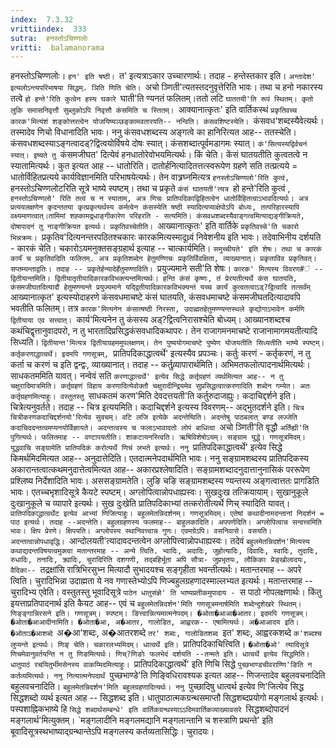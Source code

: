 ```yaml
---
index:  7.3.32
vrittiindex:  333
sutra:  हनस्तोऽचिण्णलोः
vritti:  balamanorama 
---
```


हनस्तोऽचिण्णलोः। `हन' इति षष्ठी। `त' इत्यत्राऽकार उच्चारणार्थः। तदाह - हन्तेस्तकार इति। `अन्तादेश' इत्यलोऽन्त्यपरिभाषया सिद्धम्. ञिति णिति चेति। `अचो ञ्णिती'त्यतस्तदनुवृत्तेरिति भावः। तथा च हनो नकारस्य तत्वे `हो हन्ते'रिति कुत्वेन हस्य घकारे `घाती'ति ण्यनतं फलितम्।ततो लटि `घाततयी'ति रूपं स्थितम्। कृतो लुकि समासनिवृत्तौ सुब्लुकोऽपि निवृत्तौ कंसमिति च स्तितम्। `आक्यानात्कृतः' इति वार्तिकस्थं `प्रकृतिवच्च कारक'मित्यंशं शङ्कोत्तरत्वेन योजयिष्यञ्छङ्कामवतारयति-- नन्विति। कंसवशिष्टस्येति। `कंसवध'शब्दस्यैवेत्यर्थः। तस्मादेव णिचो विधानादिति भावः। ननु कंसवधशब्दस्य अङ्गत्वे का हानिरित्यत आह-- ततस्चेति। कंसवधशब्दस्याऽङ्गत्वादड्?द्वित्वयोर्विषये दोषः स्यात्। कंसशब्दात्पूर्वमडागमः स्यात्। `कं'सित्यस्यद्विर्वचनं स्यात्। इष्यते तु `कंसमजीघत' दित्येवं हनधातोरेवोभयमित्यर्थः। किं चेति। केंसं घातयतीति कुत्वतत्वे न स्यातामित्यर्थः। कुत इत्यत आह -- धातोरिति। दातोर्हनित्यादितत्तत्स्वरूपेण ग्रहणे सति तत्प्रत्यये = धातोर्विहितप्रत्यये कार्यविज्ञानमिति परिभाषयेत्यर्थः। तेन वात्र्रघ्नमित्यत्र `हनस्तोऽचिण्णलो'रिति कुत्वं, `हनस्तोऽचिण्णलोटरिति सूत्रे भाष्ये स्पष्टम्। तथा च प्रकृते `कंसं घातयती'त्यत्र `हो हन्ते'रिति कुत्वं , `हनस्तोऽचिण्णलो' रिति तत्वं च न स्याताम्, अत्र णिचः प्रातिपदिकाद्विहितत्वेन धातोर्विहितत्वाऽभावदित्यर्थः। अत्र प्रत्ययलक्षणेन कृदन्ततया कृत्प्रकृत्यर्थस्य कर्मत्वेन कंसस्येति षष्ठी स्यादित्यप्याक्षेपोऽपि बोध्यः, तत्परिहारस्यापि वक्ष्यमाणत्वात्।तामिमां शह्कामद्र्धाङ्गीकारेण परिहरति - सत्यमिति। कंसवधशब्दस्यैवाङ्गत्वमित्याद्यङ्गीक्रियते, दोषापादनं तु नाङ्गीक्रियत इत्यर्थः। प्रकृतिवच्चेतीति। `आख्यानात्कृतः' इति वार्तिके `प्रकृतिवच्चे'ति चकारो भिन्नक्रमः। `प्रकृतिव'दित्यनन्तरपठितश्चकारः कारकमित्यस्मादूध्र्वं निवेशनीय इति भावः। तदेवाभिनीय दर्शयति - कारकं चेति। चकारोऽयमनुक्तसङ्ग्रहार्थ इत्याह -- चात्कार्यमिति। `समुच्चीयते' इति शेषः। तथा च कारकं कार्यं च प्रकृतिवदिति फलितम्. अत्र प्रकृतिशब्देन हेतुमण्णिचः प्रकृतिर्विवक्षिता, व्याख्यानात्। प्रकृताविव प्रकृतिवत्। सप्तम्यन्ताद्वतिः। तदाह -- प्रकृतेर्हन्यादेर्हेतुमण्णाविति। `प्रयुज्यमाने सती'ति शेषः। `कारक' मित्यस्य विवरण#ं -- द्वितीयान्तमिति। द्वितीयातृतीयादिकारकविभक्त्यन्तमित्यर्थः। हन्ति कंसं कृष्णः, तं प्रेरयतीत्यर्थे कंस घातयति, कंसमजीघतदित्यादौ हेतुमण्ण्यन्ते प्रयुज्यमाने यद्द्वितीयादिकारकविभक्यन्तं यच्च कार्यं कुत्वतत्वाऽड्?द्वित्वादि तत्सर्वंम् `आख्यानात्कृत' इत्यस्योदाहरणे कंसवधमाचष्टे कंसं घातयति, कंसवधमाचष्टे कंसमजीघतदित्यादावपि भवतीति फलितम्। तत्र `कारक'मित्यनेन कंसात्षष्ठी निरस्ता, उदाह्मतहेतुमण्ण्यन्तस्थले कृद्योगाऽभावेन कर्मणि द्वितीयाया एव सत्त्वात्। `कार्य'मित्यनेन तु कंसस्य अड्?द्वित्वनिरासश्चेति बोध्यम्। आख्यानशब्दश्च कथंचिद्वृत्तानुवादपरो, न तु भारतादिप्रसिद्धकंसवधादिकथापरः। तेन राजागमनमाचष्टे राजानामागमयतीत्यादि सिध्यति। `द्वितीयान्त'मित्यत्र द्वितीयाग्रहममुपलक्षणम्। तेन पुष्ययोगमाचष्टे पुष्येण योजयतीति सिध्यतीति भाष्ये स्पष्टम्। कर्तृकरणाद्धात्वर्थे। इदमपि गणसूत्रम्, `प्रातिपदिकाद्धात्वर्थे' इत्यस्यैव प्रपञ्चः। कर्तुः करणं - कर्तृकरणं, न तु कर्ता च करणं च इति द्वन्द्वः, व्याख्यानात्। तदाह -- कर्तुव्र्यापारार्थमिति। अभिमतफलोत्पादनार्थमित्यर्थः। साधकतममिति यावत्। नन्वेवं सति `करणाद्धात्वर्थे' इत्येव सिद्धे कर्तृग्रहणं व्यर्थमित्यत आह-- न तु चक्षुरादिमात्रमिति। कर्तृग्रहणं विहाय करणादित्येवोक्तौ चक्षुरादीन्द्रियमेव सुप्रसिद्धत्वात्करणादिति शब्देन गम्येत। अतः कर्तृग्रहणमित्याहुः। वस्तुतस्तु `साधकतमं करण'मिति देवदत्तयती'ति कर्तुरुदाजह्युः। कदाचिद्दर्शने इति। चित्रेत्यनुवर्तते। तदाह -- चित्र इत्ययमिति। कदाचिद्दर्शने इत्यस्य विवरणम्-- अद्भुतदर्शने इति। `चित्र चित्रीकरणकदाचिद्दर्शनयो'रित्येव सुवचम्। वटि लजि इत्येके अदन्तेष्विति। अदन्तेषु पाठबलात् बण्ड लज्जेति कदाचिददन्तत्वमप्यनयोर्विज्ञायते। अदन्तत्वस्य च फलाऽभावादतो लोपं बाधित्वा `अचो ञ्णिती'ति वृद्धौ `अर्तिह्यी'ति पुगित्यर्थः। फलितमाह -- वण्टापयतीति। शाकटायनस्त्विति। ऋषिविशेषोऽयम्। सङ्ग्राम युद्धे। गणसूत्रमिदम्। युद्धवाचि सङ्ग्रामेति प्रातिपदिकं करोत्यर्थे णिचं लभते इत्यर्थः। ननु `प्रातिपदिकाद्धात्वर्थे' इत्येव सिद्धे किमर्थमिदमित्यत आह-- अनुदात्तेदिति। एतदात्मनेपदार्थमिति भावः। ननु सङ्ग्रामशब्दस्य प्रातिपदिकस्य अकारान्तत्वात्कथमनुदात्तेत्वमित्यत आह-- अकारप्रश्लेषादिति। सङ्ग्रामशब्दादनुदात्तानुनासिकं पररूपेण प्रश्लिष्य निर्देशादिति भावः। अससङ्ग्रामतेति। लुङि चङि सङ्ग्रामशब्दस्य ण्यन्तस्य अङ्गत्वात्ततः प्रागडिति भावः। एतच्चभृशादिसूत्रे कैयटे स्पष्टम्। अग्लोपित्वान्नोपधाह्यस्वः। सुखदुःख तत्क्रियायाम्। सुखानुकूले दुःखानुकूले च व्यापारे इत्यर्थः। सुख दुःखेति प्रातिपदिकाभ्यां तत्करोतीत्यर्थे णिच् स्यादिति यावत्। `प्रातिपदिकाद्धात्वर्थेट इत्येव आभ्यां णिजित्याहुः। बहुलमेतन्निदर्शनम्। गणसूत्रमिदम्। एतेषां कथादीनामदन्तानां निदर्शनं = पाठ इत्यर्थः। तदाह --अदन्तेति। बहुलग्रहणस्य फलमाह-- बाहुलकादिति। अपपर्णदिति। अग्लोपित्वान्न सन्वत्त्वमिति भावः। क्षिप प्रेरणे। क्षिपयति। अग्लोपस्य स्थानिवत्त्वान्न गुणः। एवमग्रेऽपि। वसनिवासे। वसयति। अदन्तत्वान्नोपधावृद्धि। `आन्दोलयती'त्यादावदन्तत्वेन अग्लोपित्त्वान्नोपधाह्यस्वः। तदेवं `बहुलमेतन्निदर्शन'मित्यस्य कथाद्यदन्तविषयत्वमुक्त्वा मतान्तरमाह -- अन्ये त्विति. भ्वादिः, अदादिः, जुहोत्यादिः, दिवादिः, स्वादिः, तुदादिः, रुधादिः, तनादिः, क्र्यादिः, चुरादिरिति दशगणी, तद्बहिर्भूता अपि सौत्रा- जुप्रभृतयः, लौकिकाः प्रेङ्खोलादयः, वैदिका-- `तद्रक्षांसि रात्रिभिरसुभ्न मित्यादौ सुभादयश्च सङ्गृहीता भवन्तीत्यर्थः। मतान्तरमाह -- अपरे त्विति। चुरादिभिन्ना उदाह्मता ये नव गणास्तेभ्योऽपि णिज्बहुलग्रहणादस्माल्लभ्यत इत्यर्थः। मतान्तरमाह -- चुरादिभ्य एवेति। वस्तुतस्तु भूवादिसूत्रे `पाठेन धातुसंज्ञे' ति भाष्यप्रतीकमुपादाय - `स पाठो नोपलक्षणार्थः। किंतु इयत्ताप्रतिपादनार्थ इति कैयट आह-- एवं च `बहुलमेतन्निदर्शन'मिति गणसूत्रमनार्षमिति शब्देन्दुशेखरे स्थितम्। णिङ्ङ्गान्निरसने इति। गणसूत्रम्। स्पष्टम्। ङित्त्वान्नित्यमात्मनेपदम्। �ओता�आआ�आतर। इदमपि गणसूत्रम्। �ओता�आआदीनामिति। �ओता�आ, अ�आतर, गालोडित, आह्वरक-- एषामित्यर्थः। अ�आआदय इति। �ओताऽ�आशब्दे `अ�आ'शब्दः, अ�आतरशब्दे `तर' शब्दः, गालोडितशब्द `इत' शब्दः, आह्वरकशब्दे `क'शब्दश्च लुप्यन्ते इत्यर्थः। णिङ् चेति। चकारलभ्यमिदम्। धात्वर्थे इति। `प्रातिपदिकाचित्त्विति। `�ओता�ओ' त्यादिसूत्रे णिचमेवानुवर्तयन्ति न तु णिङमित्यर्थः। णिच्?णिङोः फलभेदं दर्शयति --तन्मते इति। धात्वर्थे इत्येव सिद्धमिति। धातुपाठं रचयितुर्भीमसेनस्य वाकय्मिदमित्याहुः। `प्रातिपदिकाद्धात्वर्थे' इति णिचि सिद्धे `पुच्छभाण्डचीवराण्णि'ङिति न कर्तव्यमित्यर्थः। ननु नित्यात्मनेपदार्थं `पुच्छभाण्डे'ति णिङ्विधिरावश्यक इत्यत आह-- णिजन्तादेव बहुलवचनादिति बहुलवचनादिति। `बहुलमेतन्निदर्शन'मिति बहुलग्रहणादित्यर्थः। ननु `पुच्छादिषु धात्वर्थ इत्येव णि'जित्येव सिद्ध सिद्धशब्दो व्यर्थ इत्यत आह -- सिद्धशब्द इति। धातुपाठात्मकग्रन्थसमाप्तौ सिद्धशब्दप्रयोगो मङ्गलार्थ इत्यर्थः। पस्पशाह्निकभाष्ये हि `सिद्धे शब्दार्थसम्बन्धे' इति वार्तिकग्रन्थस्याऽऽदिमवार्तिकव्याख्यावसरे `सिद्धशब्दोपादनं मङ्गलार्थ'मित्युक्तम्। `मङ्गलादीनि मङ्गलमद्यानि मङ्गलान्तानि च शस्त्राणि प्रथन्ते' इति बूवादिसूत्रस्थभाष्याद्ग्रन्थान्तेऽपि मङ्गलस्य कर्तव्यतासिद्धिः। चुरादयः।

